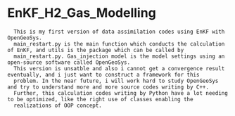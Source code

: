 # EnKF_H2_Gas_Modelling


      This is my first version of data assimilation codes using EnKF with OpenGeoSys.
      main_restart.py is the main function which conducts the calculation of EnKF, and utils is the package which can be called by 
      main_restart.py. Gas_injection model is the model settings using an open-source software called OpenGeoSys.
      This version is unsatble and also i cannot get a convergence result eventually, and i just want to construct a framework for this 
      problem. In the near future, i will work hard to study OpenGeoSys and try to understand more and more source codes writing by C++.
      Further, this calculation codes writing by Python have a lot needing to be optimized, like the right use of classes enabling the  
      realizations of OOP concept. 
